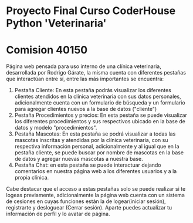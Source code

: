 # Proyecto Final Curso CoderHouse Python 'Veterinaria'
# Comision 40150

Página web pensada para uso interno de una clínica veterinaria, desarrollada por Rodrigo Gárate, la misma cuenta con diferentes pestañas que interactúan entre sí, entre las más importantes se encuentra:
1) Pestaña Cliente: En esta pestaña podrás visualizar los diferentes clientes atendidos en la clínica veterinaria con sus datos personales, adicionalmente cuenta con un formulario de búsqueda y un formulario para agregar clientes nuevos a la base de datos ("cliente")
2) Pestaña Procedimientos y precios: En esta pestaña se puede visualizar los diferentes procedimientos y sus respectivos ubicado en la base de datos y modelo "procedimientos".
3) Pestaña Mascotas: En esta pestaña se podrá visualizar a todas las mascotas inscritas y atendidas por la clínica veterinaria, con su respectiva información personal, adicionalmente y al igual que en la pestaña cliente, se puede buscar por nombre de mascotas en la base de datos y agregar nuevas mascotas a nuestra base.
4) Pestaña Chat: en esta pestaña se puede interactuar dejando comentarios en nuestra página web a los diferentes usuarios y a la propia clínica.

Cabe destacar que el acceso a estas pestañas solo se puede realizar si te logeas previamente, adicionalmente la página web cuenta con un sistema de cesiones en cuyas funciones están la de logear(iniciar sesión), registrarte y desloguear (Cerrar sesión). Aparte puedes actualizar tu información de perfil y lo avatar de página.
